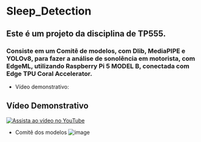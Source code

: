 # Sleep_Detection

## Este é um projeto da disciplina de TP555. 

### Consiste em um Comitê de modelos, com **Dlib**, **MediaPIPE** e **YOLOv8**, para fazer a análise de sonolência em motorista, com EdgeML, utilizando **Raspberry Pi 5 MODEL B**, conectada com **Edge TPU Coral Accelerator**.

- Vídeo demonstrativo:
## Vídeo Demonstrativo

[![Assista ao vídeo no YouTube](https://img.youtube.com/vi/Hm9JsYS_FAY/maxresdefault.jpg)](https://www.youtube.com/watch?v=Hm9JsYS_FAY)


- Comitê dos modelos
![image](https://github.com/user-attachments/assets/2395e217-6c89-45a5-906f-78b317c4fed4)




